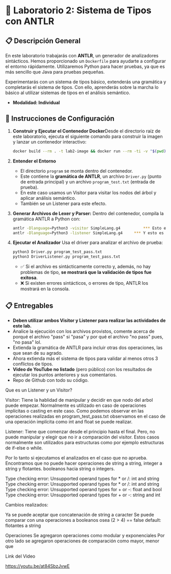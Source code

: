 # 🧪 Laboratorio 2: Sistema de Tipos con ANTLR

## 📋 Descripción General

En este laboratorio trabajarás con **ANTLR**, un generador de analizadores sintácticos. Hemos proporcionado un `Dockerfile` para ayudarte a configurar el entorno rápidamente. Utilizaremos Python para hacer pruebas, ya que es más sencillo que Java para pruebas pequeñas.

Experimentarás con un sistema de tipos básico, extenderás una gramática y completarás el sistema de tipos. Con ello, aprenderás sobre la marcha lo básico al utilizar sistemas de tipos en el análisis semántico.

* **Modalidad: Individual**

## 🧰 Instrucciones de Configuración

1. **Construir y Ejecutar el Contenedor Docker**Desde el directorio raíz de este laboratorio, ejecuta el siguiente comando para construir la imagen y lanzar un contenedor interactivo:

   ```bash
   docker build --rm . -t lab2-image && docker run --rm -ti -v "$(pwd)/program":/program lab2-image
   ```
2. **Entender el Entorno**

   - El directorio `program` se monta dentro del contenedor.
   - Este contiene la **gramática de ANTLR**, un archivo `Driver.py` (punto de entrada principal) y un archivo `program_test.txt` (entrada de prueba).
   - En este caso usamos un Visitor para visitar los nodos del árbol y aplicar análisis semántico.
   - También se  un Listener para este efecto.
3. **Generar Archivos de Lexer y Parser:** Dentro del contenedor, compila la gramática ANTLR a Python con:

   ```bash
   antlr -Dlanguage=Python3 -visitor SimpleLang.g4			*** Esto es para utilizar un Visitor ***
   antlr -Dlanguage=Python3 -listener SimpleLang.g4		*** Y esto es para utilizar un Listener ***
   ```
4. **Ejecutar el Analizador**
   Usa el driver para analizar el archivo de prueba:

   ```bash
   python3 Driver.py program_test_pass.txt
   python3 DriverListener.py program_test_pass.txt
   ```

   - ✅ Si el archivo es sintácticamente correcto y, además, no hay problemas de tipo, **se mostrará que la validación de tipos fue exitosa**.
   - ❌ Si existen errores sintácticos, o errores de tipo, ANTLR los mostrará en la consola.

## 📋 Entregables

- **Deben utilizar ambos Visitor y Listener para realizar las actividades de este lab.**
- Analice la ejecución con los archivos provistos, comente acerca de porqué el archivo "pass" si "pasa" y por qué el archivo "no pass" pues, "no pasa" lol.
- Extienda la gramática de ANTLR para incluir otras dos operaciones, las que sean de su agrado.
- Ahora extienda más el sistema de tipos para validar al menos otros 3 conflictos de tipos.
- **Video de YouTube no listado** (pero público) con los resultados de ejecutar los puntos anteriores y sus comentarios.
- Repo de Github con todo su código.



Que es un Listener y un Visitor?

Visitor: Tiene la hablidad de manipular y decidir en que nodo del arbol puede empezar. Normalmente es utilizado en caso de operaciones implícitas o casting en este caso. Como podemos observar en las operaciones realizadas en program_test_pass.txt observamos en el caso de una operación implícita como int and float se puede realizar.

Listener: Tiene que comenzar desde el principio hasta el final. Pero, no puede manipular y elegir que no ir a comparación del visitor. Estos casos normalmente son utilizados para estructuras como por ejemplo estructuras de if-else o while. 


Por lo tanto si ejecutamos el analizados en el caso que no aprueba. Encontramos que no puede hacer operaciones de string a string, integer a string y flotantes. booleanos hacia string o integers.

   Type checking error: Unsupported operand types for * or /: int and string
   Type checking error: Unsupported operand types for * or /: int and string
   Type checking error: Unsupported operand types for + or -: float and bool
   Type checking error: Unsupported operand types for + or -: string and int


Cambios realizados:

   Ya se puede aceptar que concatenación de string a caracter
   Se puede comparar con una operaciones a booleanos osea (2 > 4) == false
   default: flotantes a string

   Operaciones
   Se agregaron operaciones como modular y exponenciales
   Por otro lado se agregaron operaciones de comparación como mayor, menor que

Link del Video

https://youtu.be/at84SbzJvwE

